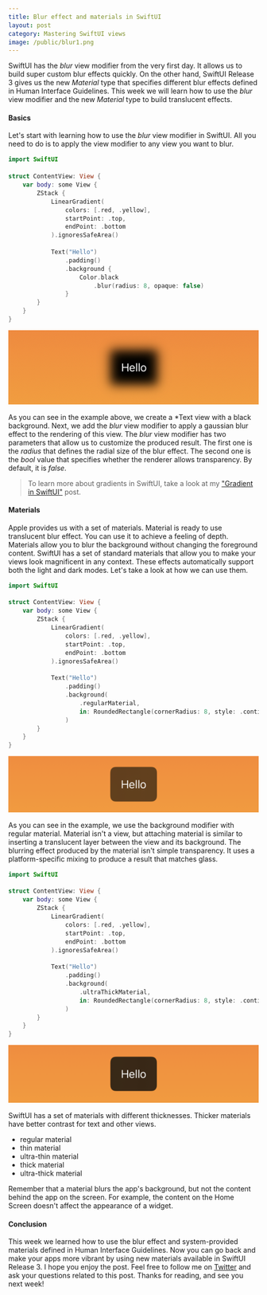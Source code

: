 ```yaml
---
title: Blur effect and materials in SwiftUI
layout: post
category: Mastering SwiftUI views
image: /public/blur1.png
---
```


SwiftUI has the *blur* view modifier from the very first day. It allows us to build super custom blur effects quickly. On the other hand, SwiftUI Release 3 gives us the new *Material* type that specifies different blur effects defined in Human Interface Guidelines. This week we will learn how to use the *blur* view modifier and the new *Material* type to build translucent effects.

#### Basics
Let's start with learning how to use the *blur* view modifier in SwiftUI. All you need to do is to apply the view modifier to any view you want to blur.

```swift
import SwiftUI

struct ContentView: View {
    var body: some View {
        ZStack {
            LinearGradient(
                colors: [.red, .yellow],
                startPoint: .top,
                endPoint: .bottom
            ).ignoresSafeArea()

            Text("Hello")
                .padding()
                .background {
                    Color.black
                        .blur(radius: 8, opaque: false)
                }
        }
    }
}
```

![blur](/public/blur.png)

As you can see in the example above, we create a *Text view with a black background. Next, we add the *blur* view modifier to apply a gaussian blur effect to the rendering of this view. The *blur* view modifier has two parameters that allow us to customize the produced result. The first one is the *radius* that defines the radial size of the blur effect. The second one is the *bool* value that specifies whether the renderer allows transparency. By default, it is *false*.

> To learn more about gradients in SwiftUI, take a look at my ["Gradient in SwiftUI"](/2019/11/13/gradient-in-swiftui/) post.

#### Materials
Apple provides us with a set of materials. Material is ready to use translucent blur effect. You can use it to achieve a feeling of depth. Materials allow you to blur the background without changing the foreground content. SwiftUI has a set of standard materials that allow you to make your views look magnificent in any context. These effects automatically support both the light and dark modes. Let's take a look at how we can use them.

```swift
import SwiftUI

struct ContentView: View {
    var body: some View {
        ZStack {
            LinearGradient(
                colors: [.red, .yellow],
                startPoint: .top,
                endPoint: .bottom
            ).ignoresSafeArea()

            Text("Hello")
                .padding()
                .background(
                    .regularMaterial,
                    in: RoundedRectangle(cornerRadius: 8, style: .continuous)
                )
        }
    }
}
```

![regular-material](/public/blur1.png)

As you can see in the example, we use the background modifier with regular material. Material isn't a view, but attaching material is similar to inserting a translucent layer between the view and its background. The blurring effect produced by the material isn't simple transparency. It uses a platform-specific mixing to produce a result that matches glass.

```swift
import SwiftUI

struct ContentView: View {
    var body: some View {
        ZStack {
            LinearGradient(
                colors: [.red, .yellow],
                startPoint: .top,
                endPoint: .bottom
            ).ignoresSafeArea()

            Text("Hello")
                .padding()
                .background(
                    .ultraThickMaterial,
                    in: RoundedRectangle(cornerRadius: 8, style: .continuous)
                )
        }
    }
}
```

![ultra-thick-material](/public/blur2.png)

SwiftUI has a set of materials with different thicknesses. Thicker materials have better contrast for text and other views.
* regular material
* thin material
* ultra-thin material
* thick material
* ultra-thick material

Remember that a material blurs the app's background, but not the content behind the app on the screen. For example, the content on the Home Screen doesn't affect the appearance of a widget.

#### Conclusion
This week we learned how to use the blur effect and system-provided materials defined in Human Interface Guidelines. Now you can go back and make your apps more vibrant by using new materials available in SwiftUI Release 3. I hope you enjoy the post. Feel free to follow me on [Twitter](https://twitter.com/mecid) and ask your questions related to this post. Thanks for reading, and see you next week!

